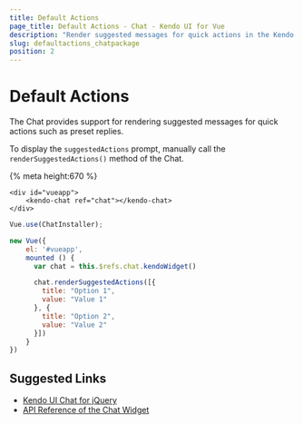```yaml
---
title: Default Actions
page_title: Default Actions - Chat - Kendo UI for Vue
description: "Render suggested messages for quick actions in the Kendo UI Chat wrapper for Vue."
slug: defaultactions_chatpackage
position: 2
---
```


# Default Actions

The Chat provides support for rendering suggested messages for quick actions such as preset replies.

To display the `suggestedActions` prompt, manually call the `renderSuggestedActions()` method of the Chat.

{% meta height:670 %}
```html-preview
<div id="vueapp">
    <kendo-chat ref="chat"></kendo-chat>
</div>
```
```js
Vue.use(ChatInstaller);

new Vue({
    el: '#vueapp',
    mounted () {
      var chat = this.$refs.chat.kendoWidget()

      chat.renderSuggestedActions([{
        title: "Option 1",
        value: "Value 1"
      }, {
        title: "Option 2",
        value: "Value 2"
      }])
    }
})
```

## Suggested Links

* [Kendo UI Chat for jQuery](https://docs.telerik.com/kendo-ui/controls/conversational-ui/chat/overview)
* [API Reference of the Chat Widget](https://docs.telerik.com/kendo-ui/api/javascript/ui/chat)
